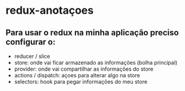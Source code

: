 # redux-anotaçoes

## Para usar o redux na minha aplicação preciso configurar o:
- reducer / slice
- store: onde vai ficar armazenado as informações (bolha principal)
- provider: onde vai compartilhar as informações do store
- actions / dispatch: açoes para alterar algo na store
- selectors: hook para pegar informações do meu store 
